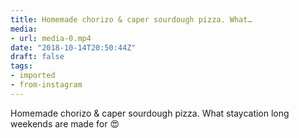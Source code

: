 ```yaml
---
title: Homemade chorizo & caper sourdough pizza. What…
media:
- url: media-0.mp4
date: "2018-10-14T20:50:44Z"
draft: false
tags:
- imported
- from-instagram
---
```

Homemade chorizo & caper sourdough pizza. What staycation long weekends are made for 😍
